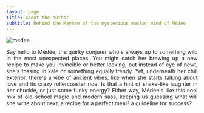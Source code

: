 ```yaml
---
layout: page
title: About the author
subtitle: Behind the Mayhem of the mysterious master mind of Médée
---
```

![medee](https://github.com/zeck69/zeck69.github.io/blob/master/_includes/medee.png?raw=true)

<div style="text-align: justify;">

Say hello to Médée, the quirky conjurer who's always up to something wild in the most unexpected places. You might catch her brewing up a new recipe to make you invincible or better looking, but instead of eye of newt, she's tossing in kale or something equally trendy. Yet, underneath her chill exterior, there's a vibe of ancient vibes, like when she starts talking about love and its crazy rollercoaster ride. Is that a hint of snake-like laughter in her chuckle, or just some funky energy? Either way, Médée's like this cool mix of old-school magic and modern sass, keeping us guessing what will she write about next, a recipe for a perfect meal? a guideline for success?

</div>



 
